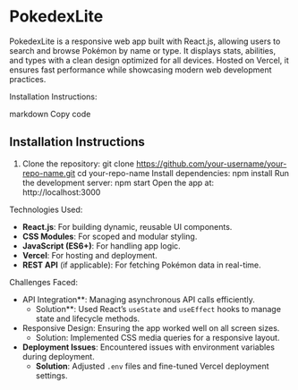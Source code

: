 # PokedexLite
PokedexLite is a responsive web app built with React.js, allowing users to search and browse Pokémon by name or type. It displays stats, abilities, and types with a clean design optimized for all devices. Hosted on Vercel, it ensures fast performance while showcasing modern web development practices.

Installation Instructions:

markdown
Copy code
## Installation Instructions

1. Clone the repository:
   git clone https://github.com/your-username/your-repo-name.git
   cd your-repo-name
Install dependencies:
npm install
Run the development server:
npm start
Open the app at:
http://localhost:3000

Technologies Used:
- **React.js**: For building dynamic, reusable UI components.
- **CSS Modules**: For scoped and modular styling.
- **JavaScript (ES6+)**: For handling app logic.
- **Vercel**: For hosting and deployment.
- **REST API** (if applicable): For fetching Pokémon data in real-time.

Challenges Faced:

- API Integration**: Managing asynchronous API calls efficiently.
  - Solution**: Used React’s `useState` and `useEffect` hooks to manage state and lifecycle methods.
- Responsive Design: Ensuring the app worked well on all screen sizes.
  - Solution: Implemented CSS media queries for a responsive layout.
- **Deployment Issues**: Encountered issues with environment variables during deployment.
  - **Solution**: Adjusted `.env` files and fine-tuned Vercel deployment settings.
